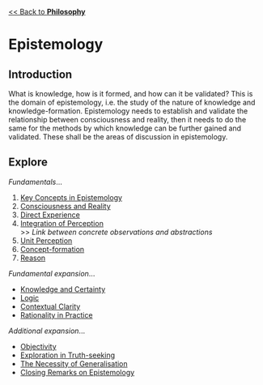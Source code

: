 [<< Back to **Philosophy**](https://pranav-gopalkrishna.github.io/philosophy)

# Epistemology
## Introduction
What is knowledge, how is it formed, and how can it be validated? This is the domain of epistemology, i.e. the study of the nature of knowledge and knowledge-formation. Epistemology needs to establish and validate the relationship between consciousness and reality, then it needs to do the same for the methods by which knowledge can be further gained and validated. These shall be the areas of discussion in epistemology.

## Explore
_Fundamentals_...

1. [Key Concepts in Epistemology](https://pranav-gopalkrishna.github.io/philosophy/epistemology/1-key-concepts-in-epistemology.html)
2. [Consciousness and Reality](https://pranav-gopalkrishna.github.io/philosophy/epistemology/2-consciousness-and-reality.html)
3. [Direct Experience](https://pranav-gopalkrishna.github.io/philosophy/epistemology/3-direct-experience.html)
4. [Integration of Perception](https://pranav-gopalkrishna.github.io/philosophy/epistemology/4-integration-of-perception.html) <br> >> _Link between concrete observations and abstractions_
5. [Unit Perception](https://pranav-gopalkrishna.github.io/philosophy/epistemology/5-unit-perception.html)
6. [Concept-formation](https://pranav-gopalkrishna.github.io/philosophy/epistemology/6-concept-formation.html)
7. [Reason](https://pranav-gopalkrishna.github.io/philosophy/epistemology/7-reason.html)

_Fundamental expansion_...

- [Knowledge and Certainty](https://pranav-gopalkrishna.github.io/philosophy/epistemology/knowledge-and-certainty.html)
- [Logic](https://pranav-gopalkrishna.github.io/philosophy/epistemology/logic)
- [Contextual Clarity](https://pranav-gopalkrishna.github.io/philosophy/epistemology/contextual-clarity.html)
- [Rationality in Practice](https://pranav-gopalkrishna.github.io/philosophy/epistemology/rationality-in-practice)

_Additional expansion_...

- [Objectivity](https://pranav-gopalkrishna.github.io/philosophy/epistemology/objectivity.html)
- [Exploration in Truth-seeking](https://pranav-gopalkrishna.github.io/philosophy/epistemology/exploration-in-truth-seeking.html)
- [The Necessity of Generalisation](https://pranav-gopalkrishna.github.io/philosophy/epistemology/necessity-of-generalisation.html)
- [Closing Remarks on Epistemology](https://pranav-gopalkrishna.github.io/philosophy/epistemology/closing-remarks-on-epistemology.html)